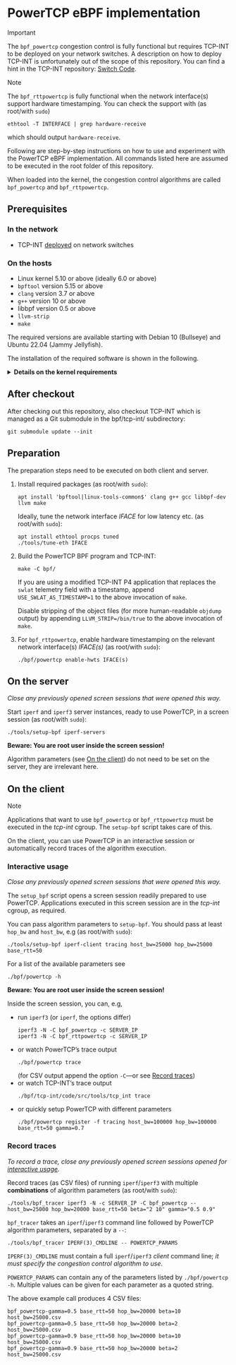 # PowerTCP eBPF implementation

> [!IMPORTANT]
> The `bpf_powertcp` congestion control is fully functional but requires TCP-INT
> to be deployed on your network switches. A description on how to deploy TCP-INT
> is unfortunately out of the scope of this repository. You can find a hint in
> the TCP-INT repository: [Switch Code](https://github.com/p4lang/p4app-TCP-INT/tree/v0.2.0-alpha#switch-code).

> [!NOTE]
> The `bpf_rttpowertcp` is fully functional when the network interface(s)
> support hardware timestamping. You can check the support
> with (as root/with `sudo`)
> ```
> ethtool -T INTERFACE | grep hardware-receive
> ```
> which should output `hardware-receive`.

Following are step-by-step instructions on how to use and experiment with the
PowerTCP eBPF implementation. All commands listed here are assumed to be executed
in the root folder of this repository.

When loaded into the kernel, the congestion control algorithms are called
`bpf_powertcp` and `bpf_rttpowertcp`.

## Prerequisites

### In the network
- TCP-INT
  [deployed](https://github.com/p4lang/p4app-TCP-INT/tree/v0.2.0-alpha#switch-code)
  on network switches

### On the hosts
- Linux kernel 5.10 or above (ideally 6.0 or above)
- `bpftool` version 5.15 or above
- `clang` version 3.7 or above
- `g++` version 10 or above
- libbpf version 0.5 or above
- `llvm-strip`
- `make`

The required versions are available starting with Debian 10 (Bullseye) and Ubuntu
22.04 (Jammy Jellyfish).

The installation of the required software is shown in the following.

<details>
<summary><b>Details on the kernel requirements</b></summary>

The target kernel must be compiled with `CONFIG_DEBUG_INFO_BTF=y`. It usually
is, check with
```
grep -w CONFIG_DEBUG_INFO_BTF /boot/config-$(uname -r)
```

For optimal performance, the target kernel can be
[patched for `sk_pacing_rate` to be writable](https://lore.kernel.org/all/20220622191227.898118-2-jthinz@mailbox.tu-berlin.de/)
from eBPF code. This patch is included in kernel versions 6.0 and following, no
further action is required. If the target kernel is *manually* patched, enable
the usage of the pacing rate in the eBPF programs by appending
`HAVE_WRITABLE_SK_PACING=1` to the below invocation of `make`.

</details>

## After checkout
After checking out this repository, also checkout TCP-INT which is managed as a
Git submodule in the bpf/tcp-int/ subdirectory:
```
git submodule update --init
```

## Preparation

The preparation steps need to be executed on both client and server.

1. Install required packages (as root/with `sudo`):
   ```
   apt install 'bpftool|linux-tools-common$' clang g++ gcc libbpf-dev llvm make
   ```
   
   Ideally, tune the network interface *IFACE* for low latency etc. (as root/with
   `sudo`):
   ```
   apt install ethtool procps tuned
   ./tools/tune-eth IFACE
   ```
2. Build the PowerTCP BPF program and TCP-INT:
   ```
   make -C bpf/
   ```
   
   If you are using a modified TCP-INT P4 application that replaces the `swlat`
   telemetry field with a timestamp, append `USE_SWLAT_AS_TIMESTAMP=1` to the
   above invocation of `make`.
   
   Disable stripping of the object files (for more human-readable `objdump`
   output) by appending `LLVM_STRIP=/bin/true` to the above invocation of `make`.
3. For `bpf_rttpowertcp`, enable hardware timestamping on the relevant network
   interface(s) *IFACE(s)* (as root/with `sudo`):
   ```
   ./bpf/powertcp enable-hwts IFACE(s)
   ```

## On the server

*Close any previously opened screen sessions that were opened this way.*

Start `iperf` and `iperf3` server instances, ready to use PowerTCP, in a screen
session (as root/with `sudo`):
```
./tools/setup-bpf iperf-servers
```
**Beware: You are root user inside the screen session!**

Algorithm parameters (see [On the client](#on-the-client)) do not need to be
set on the server, they are irrelevant here.

## On the client

> [!NOTE]
> Applications that want to use `bpf_powertcp` or `bpf_rttpowertcp` must be
> executed in the *tcp-int* cgroup. The `setup-bpf` script takes care of this.

On the client, you can use PowerTCP in an interactive session or automatically
record traces of the algorithm execution.

### Interactive usage

*Close any previously opened screen sessions that were opened this way.*

The `setup_bpf` script opens a screen session readily prepared to use PowerTCP.
Applications executed in this screen session are in the *tcp-int* cgroup, as
required.

You can pass algorithm parameters to `setup-bpf`. You should pass at least
`hop_bw` and `host_bw`, e.g (as root/with `sudo`):
```
./tools/setup-bpf iperf-client tracing host_bw=25000 hop_bw=25000 base_rtt=50
```
For a list of the available parameters see
```
./bpf/powertcp -h
```

**Beware: You are root user inside the screen session!**

Inside the screen session, you can, e.g,
- run `iperf3` (or `iperf`, the options differ)
  ```
  iperf3 -N -C bpf_powertcp -c SERVER_IP
  iperf3 -N -C bpf_rttpowertcp -c SERVER_IP
  ```
- or watch PowerTCP’s trace output
  ```
  ./bpf/powertcp trace
  ```
  (for CSV output append the option `-C`—or see [Record traces](#record-traces))
- or watch TCP-INT’s trace output
  ```
  ./bpf/tcp-int/code/src/tools/tcp_int trace
  ```
- or quickly setup PowerTCP with different parameters
  ```
  ./bpf/powertcp register -f tracing host_bw=100000 hop_bw=100000 base_rtt=50 gamma=0.7
  ```

### Record traces

*To record a trace, close any previously opened screen sessions opened for
[interactive usage](#interactive-usage).*

Record traces (as CSV files) of running `iperf`/`iperf3` with multiple
**combinations** of algorithm parameters (as root/with `sudo`):
```
./tools/bpf_tracer iperf3 -N -c SERVER_IP -C bpf_powertcp -- host_bw=25000 hop_bw=20000 base_rtt=50 beta="2 10" gamma="0.5 0.9"
```

`bpf_tracer` takes an `iperf`/`iperf3` command line followed by PowerTCP
algorithm parameters, separated by a `--`:
```
./tools/bpf_tracer IPERF(3)_CMDLINE -- POWERTCP_PARAMS
```
`IPERF(3)_CMDLINE` must contain a full `iperf`/`iperf3` *client* command line;
*it must specify the congestion control algorithm to use*.

`POWERTCP_PARAMS` can contain any of the parameters listed by
`./bpf/powertcp -h`. Multiple values can be given for each parameter as a
quoted string.

The above example call produces 4 CSV files:
```
bpf_powertcp-gamma=0.5 base_rtt=50 hop_bw=20000 beta=10 host_bw=25000.csv
bpf_powertcp-gamma=0.5 base_rtt=50 hop_bw=20000 beta=2 host_bw=25000.csv
bpf_powertcp-gamma=0.9 base_rtt=50 hop_bw=20000 beta=10 host_bw=25000.csv
bpf_powertcp-gamma=0.9 base_rtt=50 hop_bw=20000 beta=2 host_bw=25000.csv
```
